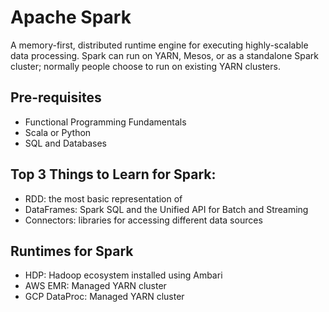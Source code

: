 # Apache Spark
A memory-first, distributed runtime engine for executing highly-scalable data processing. Spark can run on YARN, Mesos, or as a standalone Spark cluster; normally people choose to run on existing YARN clusters.

## Pre-requisites
- Functional Programming Fundamentals
- Scala or Python
- SQL and Databases

## Top 3 Things to Learn for Spark:
- RDD: the most basic representation of 
- DataFrames: Spark SQL and the Unified API for Batch and Streaming
- Connectors: libraries for accessing different data sources

## Runtimes for Spark
- HDP: Hadoop ecosystem installed using Ambari
- AWS EMR: Managed YARN cluster
- GCP DataProc: Managed YARN cluster
